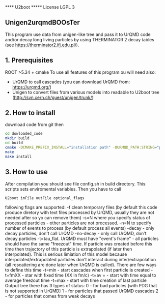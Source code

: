 **** U2boot *****
License LGPL 3
## Unigen2urqmdBOOsTer
This program use data from unigen-like tree and pass it to UrQMD code and/or decay long living particles by using
THERMINATOR 2 decay tables (see https://therminator2.ifj.edu.pl/).
## 1. Prerequisites
ROOT >5.34 + cmake 
To use all features of this program ou will need also:
- UrQMD to call cascades (you can download UrQMD from: https://urqmd.org/)
- Unigen to convert files from various models into readable to U2boot tree (http://svn.cern.ch/guest/unigen/trunk/)

## 2. How to install
download code from git then
```bash
cd dowloaded_code
mkdir build
cd build 
cmake -DCMAKE_PREFIX_INSTALL="installation path" -DURMQD_PATH:STRING="path to urqmd model" ..
make 
make install
```
## 3. How to use
After compilation you should see file config.sh in build directory. This scripts sets enviromental variables.
Then you have to call 
```bash
U2boot inFile outFile optional_flags
```
following flags are supported:
-f clean temporary files (by default this code produce diretory with text files processed by UrQMD, usually they are not needed
after so yo can remove them)
-s=N where you specify status of processed particles - other particles are not processed.
-n=N to specify number of events to process (by default process all events)
-decay - only decay particles, don't call UrQMD
-no-decay - only call UrQMD, don't decay particles
-t=tau_flat. UrQMD must have "event's frame" - all particles should have the same "freezout" time. If particle was created before this time then trajectory of this particle is extrapolated (if later then interpolated). This is serious limiation of this model because interpolated/extrapolated particles don't interact during inter/extrapolation (all rescattering are done later when UrQMD is called). 
There are few ways to define this time
-t=min - start cascades when first particle is created 
-t=fmXX - star with fixed time (XX in fm/c) 
-t=av = - start with time equal to average freezout time
-t=max - start with time creation of last particle
Output tree there has 3 types of 
status:
0 - for bad particles (with PDG that is not supported in UrQMD)
1 - for particles that passed UrQMD cascades
2 - for particles that comes from weak decays
